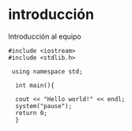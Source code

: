 # introducción 
Introducción al equipo
```
#include <iostream>
#include <stdlib.h>
  
 using namespace std;
  
  int main(){
  
  cout << "Hello world!" << endl;
  system("pause");
  return 0;
  }
```

